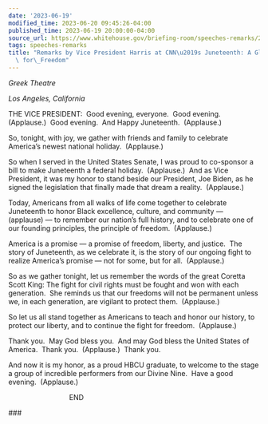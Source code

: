 ```yaml
---
date: '2023-06-19'
modified_time: 2023-06-20 09:45:26-04:00
published_time: 2023-06-19 20:00:00-04:00
source_url: https://www.whitehouse.gov/briefing-room/speeches-remarks/2023/06/19/remarks-by-vice-president-harris-at-cnns-juneteenth-a-global-celebration-for-freedom/
tags: speeches-remarks
title: "Remarks by Vice President Harris at CNN\u2019s Juneteenth: A Global Celebration\
  \ for\_Freedom"
---
```

 
*Greek Theatre*

*Los Angeles, California*

THE VICE PRESIDENT:  Good evening, everyone.  Good evening. 
(Applause.)  Good evening.  And Happy Juneteenth.  (Applause.)

So, tonight, with joy, we gather with friends and family to celebrate
America’s newest national holiday.  (Applause.)

So when I served in the United States Senate, I was proud to co-sponsor
a bill to make Juneteenth a federal holiday.  (Applause.)  And as Vice
President, it was my honor to stand beside our President, Joe Biden, as
he signed the legislation that finally made that dream a reality. 
(Applause.)

Today, Americans from all walks of life come together to celebrate
Juneteenth to honor Black excellence, culture, and community —
(applause) — to remember our nation’s full history, and to celebrate one
of our founding principles, the principle of freedom.  (Applause.)

America is a promise — a promise of freedom, liberty, and justice.  The
story of Juneteenth, as we celebrate it, is the story of our ongoing
fight to realize America’s promise — not for some, but for all. 
(Applause.)

So as we gather tonight, let us remember the words of the great Coretta
Scott King: The fight for civil rights must be fought and won with each
generation.  She reminds us that our freedoms will not be permanent
unless we, in each generation, are vigilant to protect them. 
(Applause.)

So let us all stand together as Americans to teach and honor our
history, to protect our liberty, and to continue the fight for freedom. 
(Applause.)

Thank you.  May God bless you.  And may God bless the United States of
America.  Thank you.  (Applause.)  Thank you.

And now it is my honor, as a proud HBCU graduate, to welcome to the
stage a group of incredible performers from our Divine Nine.  Have a
good evening.  (Applause.)

                               END

\###
